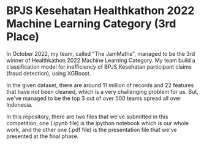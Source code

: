 # BPJS Kesehatan Healthkathon 2022 Machine Learning Category (3rd Place)

In October 2022, my team, called "The JamMaths", managed to be the 3rd winner of Healthkathon 2022 Machine Learning Category. 
My team build a classification model for inefficiency of BPJS Kesehatan participant claims (fraud detection), using XGBoost.

In the given dataset, there are around 11 million of records and 22 features that have not been cleaned, which is a very challenging problem for us. But, we've managed to be 
the top 3 out of over 500 teams spread all over Indonesia.

In this repository, there are two files that we've submitted in this competition, one (.ipynb file) is the ipython notebook which is our whole work, and the other one (.pdf
file) is the presentation file that we've presented at the final phase.
